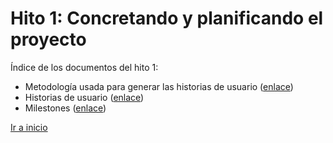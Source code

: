 # Hito 1: Concretando y planificando el proyecto

Índice de los documentos del hito 1:
- Metodología usada para generar las historias de usuario ([enlace](descripcion.md))
- Historias de usuario ([enlace](historiasUsuario.md))
- Milestones ([enlace](milestone.md))

[Ir a inicio](../../README.md)
